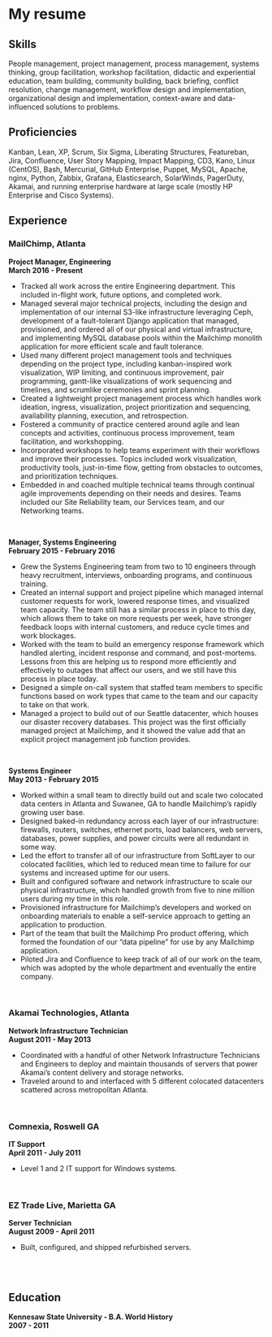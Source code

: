 # My resume
## Skills
People management, project management, process management, systems thinking, group facilitation, workshop facilitation, didactic and experiential education, team building, community building, back briefing, conflict resolution, change management, workflow design and implementation, organizational design and implementation, context-aware and data-influenced solutions to problems.

## Proficiencies
Kanban, Lean, XP, Scrum, Six Sigma, Liberating Structures, Featureban, Jira, Confluence, User Story Mapping, Impact Mapping, CD3, Kano, Linux (CentOS), Bash, Mercurial, GitHub Enterprise, Puppet, MySQL, Apache, nginx, Python, Zabbix, Grafana, Elasticsearch, SolarWinds, PagerDuty, Akamai, and running enterprise hardware at large scale (mostly HP Enterprise and Cisco Systems).

## Experience

### MailChimp, Atlanta 
**Project Manager, Engineering**\
**March 2016 - Present**
* Tracked all work across the entire Engineering department. This included in-flight work, future options, and completed work.
* Managed several major technical projects, including the design and implementation of our internal S3-like infrastructure leveraging Ceph, development of a fault-tolerant Django application that managed, provisioned, and ordered all of our physical and virtual infrastructure, and implementing MySQL database pools within the Mailchimp monolith application for more efficient scale and fault tolerance.
* Used many different project management tools and techniques depending on the project type, including kanban-inspired work visualization, WIP limiting, and continuous improvement, pair programming, gantt-like visualizations of work sequencing and timelines, and scrumlike ceremonies and sprint planning.
* Created a lightweight project management process which handles work ideation, ingress, visualization, project prioritization and sequencing, availability planning, execution, and retrospection.
* Fostered a community of practice centered around agile and lean concepts and activities, continuous process improvement, team facilitation, and workshopping.
* Incorporated workshops to help teams experiment with their workflows and improve their processes. Topics included work visualization, productivity tools, just-in-time flow, getting from obstacles to outcomes, and prioritization techniques.
* Embedded in and coached multiple technical teams through continual agile improvements depending on their needs and desires. Teams included our Site Reliability team, our Services team, and our Networking teams.
<br>

**Manager, Systems Engineering**\
**February 2015 - February 2016**
* Grew the Systems Engineering team from two to 10 engineers through heavy recruitment, interviews, onboarding programs, and continuous training.
* Created an internal support and project pipeline which managed internal customer requests for work, lowered response times, and visualized team capacity. The team still has a similar process in place to this day, which allows them to take on more requests per week, have stronger feedback loops with internal customers, and reduce cycle times and work blockages.
* Worked with the team to build an emergency response framework which handled alerting, incident response and command, and post-mortems. Lessons from this are helping us to respond more efficiently and effectively to outages that affect our users, and we still have this process in place today.
* Designed a simple on-call system that staffed team members to specific functions based on work types that came to the team and our capacity to take on that work.
* Managed a project to build out of our Seattle datacenter, which houses our disaster recovery databases. This project was the first officially managed project at Mailchimp, and it showed the value add that an explicit project management job function provides.
<br>

**Systems Engineer**\
**May 2013 - February 2015**
* Worked within a small team to directly build out and scale two colocated data centers in Atlanta and Suwanee, GA to handle Mailchimp’s rapidly growing user base.
* Designed baked-in redundancy across each layer of our infrastructure: firewalls, routers, switches, ethernet ports, load balancers, web servers, databases, power supplies, and power circuits were all redundant in some way.
* Led the effort to transfer all of our infrastructure from SoftLayer to our colocated facilities, which led to reduced mean time to failure for our systems and increased uptime for our users.
* Built and configured software and network infrastructure to scale our physical infrastructure, which handled growth from five to nine million users during my time in this role.
* Provisioned infrastructure for Mailchimp’s developers and worked on onboarding materials to enable a self-service approach to getting an application to production.
* Part of the team that built the Mailchimp Pro product offering, which formed the foundation of our “data pipeline” for use by any Mailchimp application.
* Piloted Jira and Confluence to keep track of all of our work on the team, which was adopted by the whole department and eventually the entire company.
<br>

### Akamai Technologies, Atlanta
**Network Infrastructure Technician**\
**August 2011 - May 2013**
* Coordinated with a handful of other Network Infrastructure Technicians and Engineers to deploy and maintain thousands of servers that power Akamai’s content delivery and storage networks.
* Traveled around to and interfaced with 5 different colocated datacenters scattered across metropolitan Atlanta.
<br>

### Comnexia, Roswell GA
**IT Support**\
**April 2011 - July 2011**
* Level 1 and 2 IT support for Windows systems.
<br>

### EZ Trade Live, Marietta GA
**Server Technician**\
**August 2009 - April 2011**
* Built, configured, and shipped refurbished servers.
<br>
<br>

## Education
**Kennesaw State University - B.A. World History**\
**2007 - 2011**
